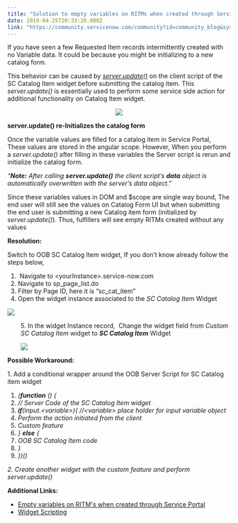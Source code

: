 ```yaml
---
title: "Solution to empty variables on RITMs when created through Service Portal"
date: 2019-04-25T20:33:20.000Z
link: "https://community.servicenow.com/community?id=community_blog&sys_id=3060d211db81fb80fff8a345ca9619d2"
---
```

<p class="p1">If you have seen a few Requested Item records intermittently created with no Variable data. It could be because you might be initializing to a new catalog form.</p>
<p class="p1">This behavior can be caused by <a href="https://docs.servicenow.com/bundle/helsinki-servicenow-platform/page/build/service-portal/concept/c_Scripting.html" rel="nofollow"><span class="s1"><em>server.update()</em></span></a> on the client script of the SC Catalog Item widget before submitting the catalog item. This <em>server.update()</em> is essentially used to perform some service side action for additional functionality on Catalog Item widget.</p>
<p class="p1" style="text-align: center;"><img style="max-width: 100%; max-height: 480px;" src="https://community.servicenow.com/2e947f1ddb0df3c023f4a345ca961929.iix" /></p>
<p class="p1"><strong>server.update() re-Initializes the catalog form</strong></p>
<p class="p1">Once the variable values are filled for a catalog item in Service Portal, These values are stored in the angular scope. However, When you perform a <em>server.update() </em>after filling in these variables the Server script is rerun and initialize the catalog form.</p>
<p class="p3"><span class="s1"><em>“</em></span><strong><em>Note:</em></strong><em> After calling </em><strong><em>server.update()</em></strong><em> the client script’s </em><strong><em>data</em></strong><em> object is automatically overwritten with the server’s data object.</em><span class="s1"><em>”</em></span></p>
<p class="p1">Since these variables values in DOM and $scope are single way bound, The end user will still see the values on Catalog Form UI but when submitting the end user is submitting a new Catalog item form (initialized by <em>server.update()</em>). Thus, fulfillers will see empty RITMs created without any values</p>
<p class="p1"><strong>Resolution:</strong></p>
<p class="p1">Switch to OOB SC Catalog Item widget, If you don’t know already follow the steps below,</p>
<ol class="ol1"><li class="li1"> Navigate to &lt;yourInstance&gt;.service-now.com</li><li class="li1">Navigate to sp_page_list.do</li><li class="li1">Filter by Page ID, here it is “sc_cat_item”</li><li class="li1">Open the widget instance associated to the <em>SC Catalog Item</em> Widget</li></ol>
<p><img style="max-width: 100%; max-height: 480px;" src="https://community.servicenow.com/bb5e0e9ddbcdbb80fff8a345ca96196d.iix" /></p>
<p class="p1" style="padding-left: 30px;">5. In the widget Instance record,<span class="Apple-converted-space">  </span>Change the widget field from <em>Custom SC Catalog Item</em> widget to <strong><em>SC Catalog Item</em></strong> Widget</p>
<p class="p1" style="padding-left: 30px;"><img src="https://community.servicenow.com/bbbe4695db01fb80fff8a345ca96195e.iix" /></p>
<p class="p1"><strong>Possible Workaround:</strong></p>
<p class="p1">1. Add a conditional wrapper around the OOB Server Script for SC Catalog item widget</p>
<ol class="ol1"><li class="li2"><em>(<span class="s1"><strong>function</strong></span> () {</em></li><li class="li2"><em>// Server Code of the SC Catalog Item widget</em></li><li class="li3"><em><span class="s1"><strong>if</strong></span><span class="s2">(input.</span><span class="s3">&lt;</span><span class="s2">variable</span><span class="s3">&gt;</span><span class="s2">){ </span>//&lt;variable&gt; place holder for input variable object</em></li><li class="li2"><em>Perform the action initiated from the client</em></li><li class="li2"><em>Custom feature</em></li><li class="li2"><em>} <span class="s1"><strong>else</strong></span> {</em></li><li class="li2"><em>OOB SC Catalog Item code</em></li><li class="li2"><em>}</em></li><li class="li2"><em>})()</em></li></ol>
<p><em>2. Create another widget with the custom feature and perform server.update()</em></p>
<p class="p1"><strong>Additional Links:</strong></p>
<div class="snc-article-header-title">
<div id="articleTitleReadonly" class="snc-article-header-title-readonly snc-article-header-toolbar-title-no-image">
<ul><li><a href="https://hi.service-now.com/kb_view.do?sysparm_article&#61;KB0747577" target="_blank" rel="noopener noreferrer nofollow">Empty variables on RITM&#39;s when created through Service Portal</a></li><li><span class="s1"><a href="https://docs.servicenow.com/bundle/helsinki-servicenow-platform/page/build/service-portal/concept/c_Scripting.html" rel="nofollow">Widget Scripting</a></span></li></ul>
</div>
</div>
